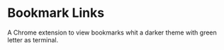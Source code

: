 # Bookmark Links


A Chrome extension to view bookmarks whit a darker theme with green letter as terminal.
